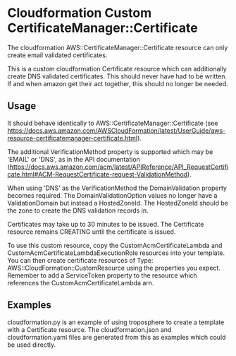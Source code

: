 # Cloudformation Custom CertificateManager::Certificate

The cloudformation AWS::CertificateManager::Certificate resource can only create email validated certificates.

This is a custom cloudformation Certificate resource which can additionally create DNS validated certificates.
This should never have had to be written. If and when amazon get their act together, this should no longer be needed.

## Usage

It should behave identically to AWS::CertificateManager::Certificate (see
https://docs.aws.amazon.com/AWSCloudFormation/latest/UserGuide/aws-resource-certificatemanager-certificate.html).

The additional VerificationMethod property is supported which may be 'EMAIL' or 'DNS', as in the API documentation
(https://docs.aws.amazon.com/acm/latest/APIReference/API_RequestCertificate.html#ACM-RequestCertificate-request-ValidationMethod).

When using 'DNS' as the VerificationMethod the DomainValidation property becomes required. The DomainValidationOption
values no longer have a ValidationDomain but instead a HostedZoneId. The HostedZoneId should be the zone to create
the DNS validation records in.

Certificates may take up to 30 minutes to be issued. The Certificate resource remains CREATING until the certificate is
issued.

To use this custom resource, copy the CustomAcmCertificateLambda and CustomAcmCertificateLambdaExecutionRole resources
into your template. You can then create certificate resources of Type: AWS::CloudFormation::CustomResource using the
properties you expect. Remember to add a ServiceToken property to the resource which references the CustomAcmCertificateLambda arn.

## Examples

cloudformation.py is an example of using troposphere to create a template with a Certificate resource. 
The cloudformation.json and cloudformation.yaml files are generated from this as examples which could be used directly.
